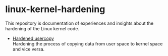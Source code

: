 # linux-kernel-hardening
This repository is documentation of experiences and insights about the hardening of the Linux kernel code.

- [Hardened usercopy](CONFIG_HARDENED_USERCOPY.md) <br>
Hardening the process of copying data from user space to kernel space and vice versa.
